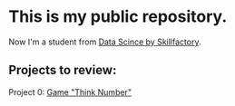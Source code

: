 # This is my public repository.

Now I'm a student from [Data Scince by Skillfactory](https://skillfactory.ru/data-science).

## Projects to review:

Project 0: [Game "Think Number"](https://github.com/SaakyanAG/Pub/tree/main/Project_1_Game_number_think)